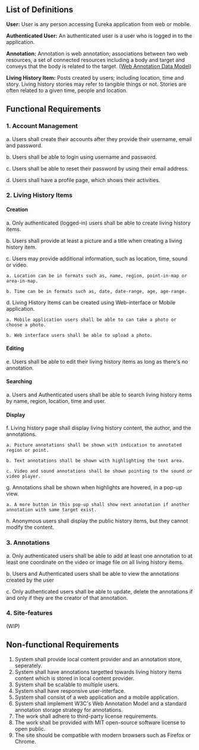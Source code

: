 ## List of Definitions
**User:** User is any person accessing Eureka application from web or mobile.

**Authenticated User:** An authenticated user is a user who is logged in to the application.

**Annotation:** Annotation is web annotation; associations between two web resources, a set of connected resources including a body and target and conveys that the body is related to the target. ([Web Annotation Data Model](https://www.w3.org/TR/annotation-model/))

**Living History Item:** Posts created by users; including location, time and story. Living history stories may refer to tangible things or not. Stories are often related to a given time, people and location.

## Functional Requirements
### 1. Account Management
a. Users shall create their accounts after they provide their username, email and password.

b. Users shall be able to login using username and password.

c. Users shall be able to reset their password by using their email address.

d. Users shall have a profile page, which shows their activities.

### 2. Living History Items
#### Creation
a. Only authenticated (logged-in) users shall be able to create living history items.

b. Users shall provide at least a picture and a title when creating a living history item.

c. Users may provide additional information, such as location, time, sound or video.

	a. Location can be in formats such as, name, region, point-in-map or area-in-map.

	b. Time can be in formats such as, date, date-range, age, age-range.

d. Living History Items can be created using Web-interface or Mobile application.

	a. Mobile application users shall be able to can take a photo or choose a photo.

	b. Web interface users shall be able to upload a photo.
                                         
#### Editing
e. Users shall be able to edit their living history items as long as there's no annotation.

#### Searching
a. Users and Authenticated users shall be able to search living history items by name, region, location, time and user. 

#### Display
f. Living history page shall display living history content, the author, and the annotations.

	a. Picture annotations shall be shown with indication to annotated region or point.

	b. Text annotations shall be shown with highlighting the text area.

	c. Video and sound annotations shall be shown pointing to the sound or video player.

g. Annotations shall be shown when highlights are hovered, in a pop-up view.

	a. A more button in this pop-up shall show next annotation if another annotation with same target exist.

h. Anonymous users shall display the public history items, but they cannot modify the content. 
### 3. Annotations

a. Only authenticated users shall be able to add at least one annotation to at least one coordinate on the video or image file on all living history items.

b. Users and Authenticated users shall be able to view the annotations created by the user

c. Only authenticated users shall be able to update, delete the annotations if and only if they are the creator of that annotation. 

### 4. Site-features
(WIP)

## Non-functional Requirements

1. System shall provide local content provider and an annotation store, seperately.
2. System shall have annotations targetted towards living history items content which 
is stored in local content provider.
3. System shall be scalable to multiple users.
4. System shall have responsive user-interface.
5. System shall consist of a web application and a mobile application.
6. System shall implement W3C's Web Annotation Model and a standard annotation storage strategy
for annotations.
7. The work shall adhere to third-party license requirements.
8. The work shall be provided with MIT open-source software license to open public.                          
9. The site should be compatible with modern browsers such as Firefox or Chrome.            
